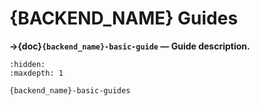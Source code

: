 # {BACKEND_NAME} Guides

**→{doc}`{backend_name}-basic-guide` — Guide description.**

```{toctree}
:hidden:
:maxdepth: 1

{backend_name}-basic-guides
```
